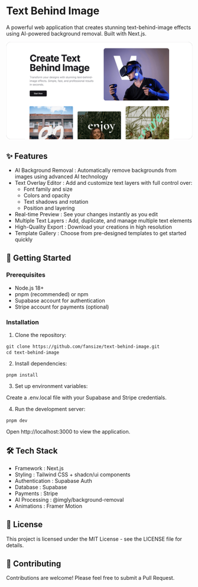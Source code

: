 # Text Behind Image
A powerful web application that creates stunning text-behind-image effects using AI-powered background removal. Built with Next.js.

![og-image.png](public/og-image.png)

## ✨ Features
- AI Background Removal : Automatically remove backgrounds from images using advanced AI technology
- Text Overlay Editor : Add and customize text layers with full control over:
  - Font family and size
  - Colors and opacity
  - Text shadows and rotation
  - Position and layering
- Real-time Preview : See your changes instantly as you edit
- Multiple Text Layers : Add, duplicate, and manage multiple text elements
- High-Quality Export : Download your creations in high resolution
- Template Gallery : Choose from pre-designed templates to get started quickly

## 🚀 Getting Started

### Prerequisites
- Node.js 18+
- pnpm (recommended) or npm
- Supabase account for authentication
- Stripe account for payments (optional)

### Installation
1.  Clone the repository:

```
git clone https://github.com/fansize/text-behind-image.git
cd text-behind-image
```

2.  Install dependencies:

```
pnpm install
```
3.  Set up environment variables:

Create a .env.local file with your Supabase and Stripe credentials.

4.  Run the development server:

```
pnpm dev
```
Open http://localhost:3000 to view the application.

## 🛠️ Tech Stack
- Framework : Next.js
- Styling : Tailwind CSS + shadcn/ui components
- Authentication : Supabase Auth
- Database : Supabase
- Payments : Stripe
- AI Processing : @imgly/background-removal
- Animations : Framer Motion


## 📄 License
This project is licensed under the MIT License - see the LICENSE file for details.

## 🤝 Contributing
Contributions are welcome! Please feel free to submit a Pull Request.